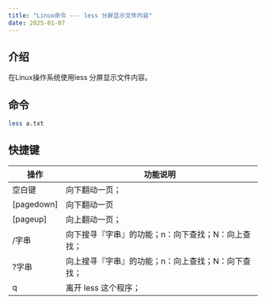 ```yaml
---
title: "Linux命令 --- less 分屏显示文件内容"
date: 2025-01-07
---
```


## 介绍

在Linux操作系统使用less 分屏显示文件内容。

## 命令

```bash
less a.txt
```

## 快捷键

| 操作          | 功能说明                       |
| ----------- | -------------------------- |
| 空白键         | 向下翻动一页；                    |
| \[pagedown] | 向下翻动一页                     |
| \[pageup]   | 向上翻动一页；                    |
| /字串         | 向下搜寻『字串』的功能；n：向下查找；N：向上查找； |
| ?字串         | 向上搜寻『字串』的功能；n：向上查找；N：向下查找； |
| q           | 离开 less 这个程序；              |
